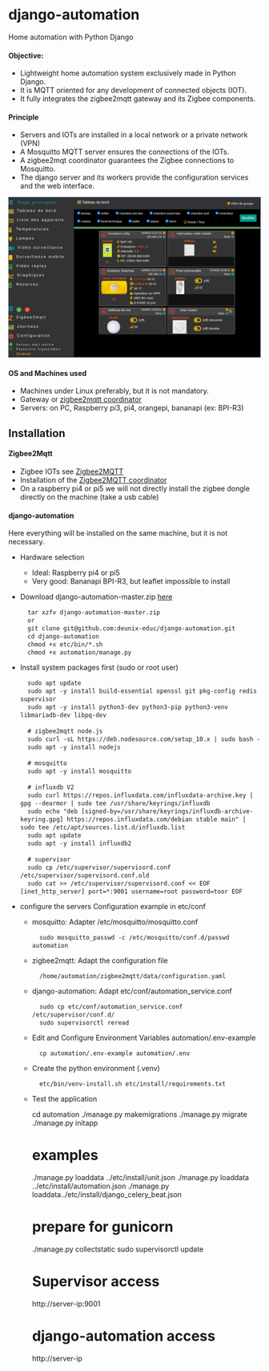 # django-automation
Home automation with Python Django

#### Objective:
- Lightweight home automation system exclusively made in Python Django.
- It is MQTT oriented for any development of connected objects (IOT).
- It fully integrates the zigbee2mqtt gateway and its Zigbee components.

#### Principle
- Servers and IOTs are installed in a local network or a private network (VPN)
- A Mosquitto MQTT server ensures the connections of the IOTs.
- A zigbee2mqt coordinator guarantees the Zigbee connections to Mosquitto.
- The django server and its workers provide the configuration services and the web interface.

<img title="automation" alt="Alt text" src="etc/install/automation.png">

#### OS and Machines used
- Machines under Linux preferably, but it is not mandatory.
- Gateway or [zigbee2mqtt coordinator](https://www.zigbee2mqtt.io/guide/adapters/)
- Servers: on PC, Raspberry pi3, pi4, orangepi, bananapi (ex: BPI-R3)

## Installation
#### Zigbee2Mqtt
- Zigbee IOTs see [Zigbee2MQTT](https://www.zigbee2mqtt.io/)
- Installation of the [Zigbee2MQTT coordinator](https://www.zigbee2mqtt.io/guide/installation/)
- On a raspberry pi4 or pi5 we will not directly install the zigbee dongle directly on the machine (take a usb cable)

#### django-automation
Here everything will be installed on the same machine, but it is not necessary.

- Hardware selection

    - Ideal: Raspberry pi4 or pi5
    - Very good: Bananapi BPI-R3, but leaflet impossible to install
    
- Download django-automation-master.zip [here](https://github.com/deunix-educ/django-automation)

        tar xzfv django-automation-master.zip
        or
        git clone git@github.com:deunix-educ/django-automation.git
        cd django-automation
        chmod +x etc/bin/*.sh
        chmod +x automation/manage.py

- Install system packages first (sudo or root user)

        sudo apt update
        sudo apt -y install build-essential openssl git pkg-config redis supervisor
        sudo apt -y install python3-dev python3-pip python3-venv libmariadb-dev libpq-dev

        # zigbee2mqtt node.js 
        sudo curl -sL https://deb.nodesource.com/setup_10.x | sudo bash - 
        sudo apt -y install nodejs 
        
        # mosquitto 
        sudo apt -y install mosquitto 
        
        # influxdb V2 
        sudo curl https://repos.influxdata.com/influxdata-archive.key | gpg --dearmor | sudo tee /usr/share/keyrings/influxdb 
        sudo echo "deb [signed-by=/usr/share/keyrings/influxdb-archive-keyring.gpg] https://repos.influxdata.com/debian stable main" | sudo tee /etc/apt/sources.list.d/influxdb.list 
        sudo apt update 
        sudo apt -y install influxdb2 
        
        # supervisor 
        sudo cp /etc/supervisor/supervisord.conf /etc/supervisor/supervisord.conf.old 
        sudo cat >> /etc/supervisor/supervisord.conf << EOF [inet_http_server] port=*:9001 username=root password=toor EOF 
        
- configure the servers Configuration example in etc/conf 
        
    - mosquitto: Adapter /etc/mosquitto/mosquitto.conf 

            sudo mosquitto_passwd -c /etc/mosquitto/conf.d/passwd automation 
        
    - zigbee2mqtt: Adapt the configuration file 

            /home/automation/zigbee2mqtt/data/configuration.yaml 
        
    - django-automation: Adapt etc/conf/automation_service.conf

            sudo cp etc/conf/automation_service.conf /etc/supervisor/conf.d/
            sudo supervisorctl reread

    - Edit and Configure Environment Variables automation/.env-example

            cp automation/.env-example automation/.env

    - Create the python environment (.venv)

            etc/bin/venv-install.sh etc/install/requirements.txt

    - Test the application

        cd automation
        ./manage.py makemigrations
        ./manage.py migrate
        ./manage.py initapp

         # examples

        ./manage.py loaddata ../etc/install/unit.json
        ./manage.py loaddata ../etc/install/automation.json
        ./manage.py loaddata../etc/install/django_celery_beat.json

        # prepare for gunicorn
        ./manage.py collectstatic
        sudo supervisorctl update

        # Supervisor access
        http://server-ip:9001

        # django-automation access
        http://server-ip
        